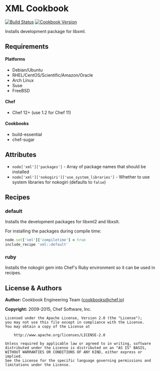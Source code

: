 XML Cookbook
============
[![Build Status](https://travis-ci.org/chef-cookbooks/xml.svg?branch=master)](http://travis-ci.org/chef-cookbooks/xml)
[![Cookbook Version](http://img.shields.io/cookbook/v/xml.svg)](https://supermarket.chef.io/cookbooks/xml)

Installs development package for libxml.


Requirements
------------
#### Platforms
- Debian/Ubuntu
- RHEL/CentOS/Scientific/Amazon/Oracle
- Arch Linux
- Suse
- FreeBSD

#### Chef
- Chef 12+ (use 1.2 for Chef 11)

#### Cookbooks
- build-essential
- chef-sugar


Attributes
----------
- `node['xml']['packages']` - Array of package names that should be installed
- `node['xml']['nokogiri']['use_system_libraries']` - Whether to use system libraries for nokogiri (defaults to `false`)


Recipes
-------
### default
Installs the development packages for libxml2 and libxslt.

For installing the packages during compile time:

```ruby
node.set['xml']['compiletime'] = true
include_recipe 'xml::default'
```

### ruby
Installs the nokogiri gem into Chef's Ruby environment so it can be used in recipes.


License & Authors
-----------------

**Author:** Cookbook Engineering Team (<cookbooks@chef.io>)

**Copyright:** 2009-2015, Chef Software, Inc.
```
Licensed under the Apache License, Version 2.0 (the "License");
you may not use this file except in compliance with the License.
You may obtain a copy of the License at

    http://www.apache.org/licenses/LICENSE-2.0

Unless required by applicable law or agreed to in writing, software
distributed under the License is distributed on an "AS IS" BASIS,
WITHOUT WARRANTIES OR CONDITIONS OF ANY KIND, either express or implied.
See the License for the specific language governing permissions and
limitations under the License.
```

